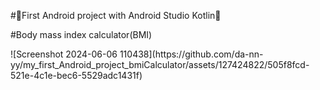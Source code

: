 
#📱First Android project with Android Studio Kotlin📱

#Body mass index calculator(BMI)

<div>
  ![Screenshot 2024-06-06 110438](https://github.com/da-nn-yy/my_first_Android_project_bmiCalculator/assets/127424822/505f8fcd-521e-4c1e-bec6-5529adc1431f)
</div>
